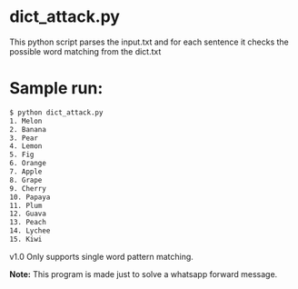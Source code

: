 # dict_attack.py
This python script parses the input.txt and for each sentence it checks the possible
word matching from the dict.txt

# Sample run:

```sh
$ python dict_attack.py
1. Melon
2. Banana
3. Pear
4. Lemon
5. Fig
6. Orange
7. Apple
8. Grape
9. Cherry
10. Papaya
11. Plum
12. Guava
13. Peach
14. Lychee
15. Kiwi
```

v1.0 Only supports single word pattern matching.

**Note:** This program is made just to solve a whatsapp forward message.